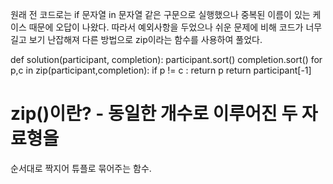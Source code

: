 원래 전 코드로는 if 문자열 in 문자열 같은 구문으로
실행했으나 중복된 이름이 있는 케이스 때문에 오답이 나왔다. 
따라서 예외사항을 두었으나 쉬운 문제에 비해
코드가 너무 길고 보기 난잡해져 
다른 방법으로 zip이라는 함수를 사용하여 풀었다.


def solution(participant, completion):
    participant.sort()
    completion.sort()
    for p,c in zip(participant,completion):
        if p != c :
            return p
    return participant[-1]


# zip()이란? - 동일한 개수로 이루어진 두 자료형을
순서대로 짝지어 튜플로 묶어주는 함수.
